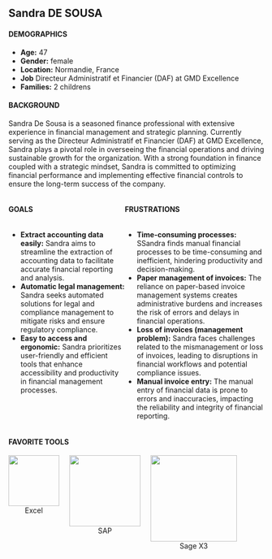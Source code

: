 ## Sandra DE SOUSA

#### DEMOGRAPHICS

-   **Age:** 47
-   **Gender:** female
-   **Location:** Normandie, France
-   **Job** Directeur Administratif et Financier (DAF) at GMD Excellence
-   **Families:** 2 childrens

#### BACKGROUND

Sandra De Sousa is a seasoned finance professional with extensive experience in financial management and strategic planning.
Currently serving as the Directeur Administratif et Financier (DAF) at GMD Excellence, Sandra plays a pivotal role in overseeing the financial operations and driving sustainable growth for the organization.
With a strong foundation in finance coupled with a strategic mindset, Sandra is committed to optimizing financial performance and implementing effective financial controls to ensure the long-term success of the company.

<div style="display: flex;">

<div style="display:flex; flex-direction: column;">

#### GOALS

-   **Extract accounting data easily:** Sandra aims to
    streamline the extraction of accounting data to facilitate
    accurate financial reporting and analysis.
-   **Automatic legal management:** Sandra seeks automated
    solutions for legal and compliance management to mitigate
    risks and ensure regulatory compliance.
-   **Easy to access and ergonomic:** Sandra prioritizes
    user-friendly and efficient tools that enhance accessibility
    and productivity in financial management processes.

</div>

<div style="display:flex; flex-direction: column;">

#### FRUSTRATIONS

-   **Time-consuming processes:** SSandra finds manual financial
    processes to be time-consuming and inefficient, hindering
    productivity and decision-making.
-   **Paper management of invoices:** The reliance on paper-based
    invoice management systems creates administrative burdens and
    increases the risk of errors and delays in financial operations.
-   **Loss of invoices (management problem):** Sandra faces challenges
    related to the mismanagement or loss of invoices, leading to
    disruptions in financial workflows and potential compliance issues.
-   **Manual invoice entry:** The manual entry of financial data is
    prone to errors and inaccuracies, impacting the reliability and
    integrity of financial reporting.

</div>
</div>

#### FAVORITE TOOLS

<article style="display:flex; gap:20px;">
	<div style="display:flex; flex-direction: column; text-align: center;">
	<img src="https://codingstudio.id/wp-content/uploads/2023/02/fungsi-statistik.png" width="100px">
		<label>Excel</label>
	</div>
	<div style="display:flex; flex-direction: column; text-align: center;">
	<img src="https://upload.wikimedia.org/wikipedia/commons/thumb/8/8f/SAP-Logo.svg/1486px-SAP-Logo.svg.png" width="140px">
		<label>SAP</label>
	</div>
	<div style="display:flex; flex-direction: column; text-align: center;">
		<img src="https://seeklogo.com/images/S/sage-logo-5DCEC5B74E-seeklogo.com.png" width="170px" >
		<label>Sage X3</label>
	</div>
</article>
